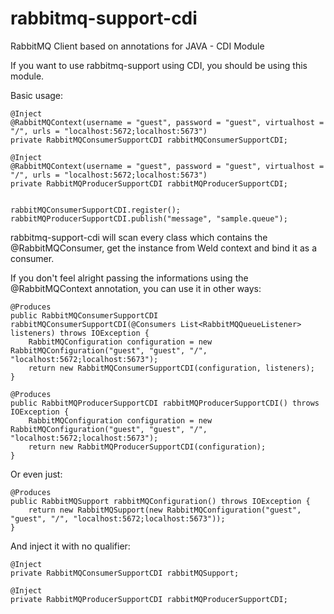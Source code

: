 rabbitmq-support-cdi
================

RabbitMQ Client based on annotations for JAVA - CDI Module

If you want to use rabbitmq-support using CDI, you should be using this module.

Basic usage:

```
@Inject
@RabbitMQContext(username = "guest", password = "guest", virtualhost = "/", urls = "localhost:5672;localhost:5673")
private RabbitMQConsumerSupportCDI rabbitMQConsumerSupportCDI;

@Inject
@RabbitMQContext(username = "guest", password = "guest", virtualhost = "/", urls = "localhost:5672;localhost:5673")
private RabbitMQProducerSupportCDI rabbitMQProducerSupportCDI;


rabbitMQConsumerSupportCDI.register();
rabbitMQProducerSupportCDI.publish("message", "sample.queue");
```

rabbitmq-support-cdi will scan every class which contains the @RabbitMQConsumer, get the instance from Weld context and bind it as a consumer.

If you don't feel alright passing the informations using the @RabbitMQContext annotation, you can use it in other ways:

```
@Produces
public RabbitMQConsumerSupportCDI rabbitMQConsumerSupportCDI(@Consumers List<RabbitMQQueueListener> listeners) throws IOException {
    RabbitMQConfiguration configuration = new RabbitMQConfiguration("guest", "guest", "/", "localhost:5672;localhost:5673");
    return new RabbitMQConsumerSupportCDI(configuration, listeners);
}

@Produces
public RabbitMQProducerSupportCDI rabbitMQProducerSupportCDI() throws IOException {
    RabbitMQConfiguration configuration = new RabbitMQConfiguration("guest", "guest", "/", "localhost:5672;localhost:5673");
    return new RabbitMQProducerSupportCDI(configuration);
}
```

Or even just:

```
@Produces
public RabbitMQSupport rabbitMQConfiguration() throws IOException {
    return new RabbitMQSupport(new RabbitMQConfiguration("guest", "guest", "/", "localhost:5672;localhost:5673"));
}
```

And inject it with no qualifier:

```
@Inject
private RabbitMQConsumerSupportCDI rabbitMQSupport;

@Inject
private RabbitMQProducerSupportCDI rabbitMQProducerSupportCDI;
```